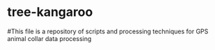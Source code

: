 # tree-kangaroo
#This file is a repository of scripts and processing techniques for GPS animal collar data processing
